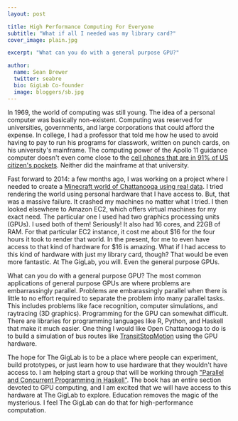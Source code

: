 ```yaml
---
layout: post

title: High Performance Computing For Everyone
subtitle: "What if all I needed was my library card?"
cover_image: plain.jpg

excerpt: "What can you do with a general purpose GPU?"

author:
  name: Sean Brewer
  twitter: seabre
  bio: GigLab Co-founder
  image: bloggers/sb.jpg
---
```


In 1969, the world of computing was still young. The idea of a personal computer was basically non-existent. Computing was reserved for universities, governments, and large corporations that could afford the expense. In college, I had a professor that told me how he used to avoid having to pay to run his programs for classwork, written on punch cards, on his university's mainframe. The computing power of the Apollo 11 guidance computer doesn't even come close to the [cell phones that are in 91% of US citizen's pockets](http://www.pewresearch.org/fact-tank/2013/06/06/cell-phone-ownership-hits-91-of-adults/). Neither did the mainframe at that university.

Fast forward to 2014: a few months ago, I was working on a project where I needed to create a [Minecraft world of Chattanooga using real data](https://github.com/ChattanoogaPublicLibrary/voxel-chattanooga). I tried rendering the world using personal hardware that I have access to. But, that was a massive failure. It crashed my machines no matter what I tried. I then looked elsewhere to Amazon EC2, which offers virtual machines for my exact need. The particular one I used had two graphics processing units (GPUs). I used both of them! Seriously! It also had 16 cores, and 22GB of RAM. For that particular EC2 instance, it cost me about $16 for the four hours it took to render that world. In the present, for me to even have access to that kind of hardware for $16 is amazing. What if I had access to this kind of hardware with just my library card, though? That would be even more fantastic. At The GigLab, you will. Even the general purpose GPUs.

What can you do with a general purpose GPU? The most common applications of general purpose GPUs are where problems are embarrassingly parallel. Problems are embarassingly parallel when there is little to no effort required to separate the problem into many parallel tasks. This includes problems like face recognition, computer simulations, and raytracing (3D graphics). Programming for the GPU can somewhat difficult. There are libraries for programming languages like R, Python, and Haskell that make it much easier. One thing I would like Open Chattanooga to do is to build a simulation of bus routes like [TransitStopMotion](https://github.com/mattgrande/TransitStopMotion) using the GPU hardware.

The hope for The GigLab is to be a place where people can experiment, build prototypes, or just learn how to use hardware that they wouldn't have access to. I am helping start a group that will be working through ["Parallel and Concurrent Programming in Haskell"](http://chimera.labs.oreilly.com/books/1230000000929). The book has an entire section devoted to GPU computing, and I am excited that we will have access to this hardware at The GigLab to explore. Education removes the magic of the mysterious. I feel The GigLab can do that for high-performance computation.



